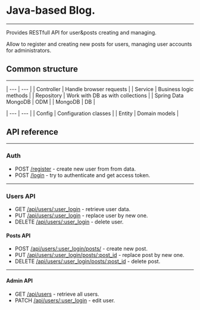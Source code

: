 # Java-based Blog.
---
Provides RESTfull API for user&posts creating and managing.

Allow to register and creating new posts for users,
managing user accounts for administrators.

## Common structure
---

| --- | --- |
| Controller | Handle browser requests |
| Service | Business logic methods |
| Repository | Work with DB as with collections |
| Spring Data MongoDB | ODM |
| MongoDB | DB |

| --- | --- |
| Config | Configuration classes |
| Entity | Domain models |


## API reference
---
### Auth

* POST [/register]() - create new user from from data.
* POST [/login]() - try to authenticate and get access token.

---
### Users API

* GET       [/api/users/:user_login]() - retrieve user data.
* PUT       [/api/users/:user_login]() - replace user by new one.
* DELETE    [/api/users/:user_login]() - delete user.

#### Posts API

* POST      [/api/users/:user_login/posts/]() - create new post.
* PUT       [/api/users/:user_login/posts/:post_id]() - replace post by new one.
* DELETE    [/api/users/:user_login/posts/:post_id]() - delete post.

---
#### Admin API

* GET       [/api/users]() - retrieve all users.
* PATCH     [/api/users/:user_login]() - edit user.



